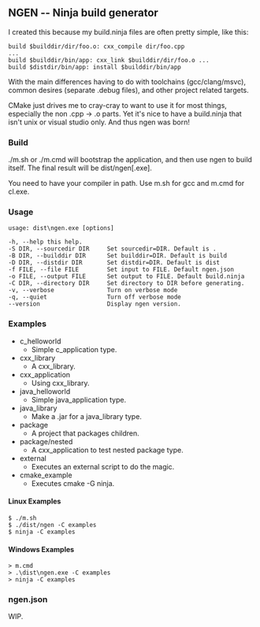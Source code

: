 ## NGEN -- Ninja build generator ##

I created this because my build.ninja files are often pretty simple, like this:

    build $builddir/dir/foo.o: cxx_compile dir/foo.cpp
    ...
    build $builddir/bin/app: cxx_link $builddir/dir/foo.o ...
    build $distdir/bin/app: install $builddir/bin/app

With the main differences having to do with toolchains (gcc/clang/msvc), common desires (separate .debug files), and other project related targets.

CMake just drives me to cray-cray to want to use it for most things, especially the non .cpp -> .o parts. Yet it's nice to have a build.ninja that isn't unix or visual studio only. And thus ngen was born!


### Build ###

./m.sh or ./m.cmd will bootstrap the application, and then use ngen to build itself. The final result will be dist/ngen[.exe].

You need to have your compiler in path. Use m.sh for gcc and m.cmd for cl.exe.


### Usage ###

    usage: dist\ngen.exe [options]

    -h, --help this help.
    -S DIR, --sourcedir DIR     Set sourcedir=DIR. Default is .
    -B DIR, --builddir DIR      Set builddir=DIR. Default is build
    -D DIR, --distdir DIR       Set distdir=DIR. Default is dist
    -f FILE, --file FILE        Set input to FILE. Default ngen.json
    -o FILE, --output FILE      Set output to FILE. Default build.ninja
    -C DIR, --directory DIR     Set directory to DIR before generating.
    -v, --verbose               Turn on verbose mode
    -q, --quiet                 Turn off verbose mode
    --version                   Display ngen version.

### Examples ###

  - c_helloworld
    + Simple c_application type.
  - cxx_library
    + A cxx_library.
  - cxx_application
    + Using cxx_library.
  - java_helloworld
    + Simple java_application type.
  - java_library
    + Make a .jar for a java_library type.
  - package
    + A project that packages children.
  - package/nested
    + A cxx_application to test nested package type.
  - external
    + Executes an external script to do the magic.
  - cmake_example
    + Executes cmake -G ninja.

#### Linux Examples ####

    $ ./m.sh
    $ ./dist/ngen -C examples
    $ ninja -C examples

#### Windows Examples ####

    > m.cmd
    > .\dist\ngen.exe -C examples
    > ninja -C examples

### ngen.json ###

WIP.

